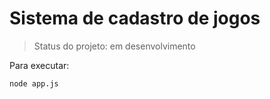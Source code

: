 <h1>Sistema de cadastro de jogos</h1>

> Status do projeto: em desenvolvimento

Para executar:

```
node app.js 
```
